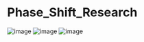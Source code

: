 # Phase_Shift_Research

![image](https://github.com/user-attachments/assets/25f37814-e1f7-4bc2-89a3-2b2413bb6ec6)
![image](https://github.com/user-attachments/assets/10eacaa3-e891-45e0-9c50-45a265411883)
![image](https://github.com/user-attachments/assets/cd039c43-e9b1-40dd-8b53-4d453baee74b)
